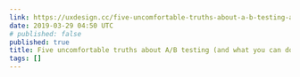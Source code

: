 ```yaml
---
link: https://uxdesign.cc/five-uncomfortable-truths-about-a-b-testing-and-what-you-can-do-about-them-a2304898510a
date: 2019-03-29 04:50 UTC
# published: false
published: true
title: Five uncomfortable truths about A/B testing (and what you can do about them)
tags: []
---
```



